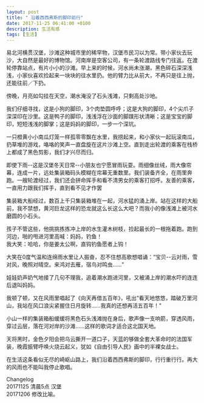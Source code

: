```yaml
---
layout: post
title: " 沿着西西弗斯的脚印前行"
date: 2017-11-25 06:41:00 +0100
description: 生活有感
tags: [生活]
---
```


易北河横贯汉堡，沙滩这种城市里的稀罕物，汉堡市民习以为常。带小家伙去玩沙，大自然是最好的博物馆。河南岸是空客公司，有一条轮渡路线专门往返。在渡轮停靠站点，有片小小的沙滩。早上来的时候，河水尚未涨潮，黑色碎石深深浅浅，小家伙喜欢捡起来一块块的往水里扔。他的臂力比从前大，不再只是往上抛，还能往前／下扔。         
         
傍晚，月亮如勾挂在天空，潮水淹没了石头浅滩，只剩高处沙地。   

我们仔细寻找，这是小狗的脚印，3个肉垫圆呼呼；这是大狗的脚印，4个尖爪子深深印在沙里。这是鸭子的脚印，浅浅浮在沙面的脚蹼形状清晰；这是宝宝的脚印，短短浅浅的脚掌；这是妈妈的脚印，一步一个深坑。    

一只橙黄小小南瓜灯笼一样孤零零飘在水里，我捞起来，和小家伙一起玩滚南瓜，扔草堆的游戏，咯咯的笑声一直盘旋在这片沙滩上空。直到走出轮渡的乘客在栈桥上都成了黑色剪影，我们才兴尽而归。    

即使下雨--这是汉堡冬天日常--小朋友也宁愿冒雨玩耍。雨细像丝绒，雨大像帘幕，连成一片，远处集装箱码头模糊在帘幕无重数里。我们装备齐全，在雨里奔跑。一艘轮渡经过，我们还会拼命挥手和看不清男女的乘客打招呼。友善的乘客，一直用力跟我们挥手，直到看不见才作罢    

集装箱大船经过，数百上千只集装箱堆在一起，河水猛的涌上岸。站在这样的大船前，我不禁想，黄河巨龙这样的恐龙就这么长这么大吧？而我小的像浅滩上被河水磨圆的小石头。     

孩子不管这些，他挑挑拣拣冲上岸的水生灌木树枝，捡起最长的一根拖着跑。跑到河边，啪的甩进河里高喊：妈妈，钓鱼！    
我大笑：哈哈，你是姜太公啊，直钩钓鱼愿者上钩！    

大笑在0度气温和连绵雨水里让人振奋，忍不住想高歌想唱诵：“宝贝--云对雨，雪对风，晚照对晴空。来鸿对去雁，宿鸟对鸣虫……”    

娃娃奶声奶气地接了几句不理我，追着潮水跑进河里，又被涌上岸的潮水吓的连连后退叫妈妈。    

我顿了顿，又在风雨里唱起了《向天再借五百年》，吼出“看天地悠悠，踏破万里河山，我站在风口浪尖紧握住日月旋转……我真的还想再活五百年！"    

小山一样的集装箱船缓缓将黑色石头浅滩抛在身后，歌声像一支响箭，穿透风雨，穿过云层，落在河对岸的沙滩……这样的歌词才适合这北国天地。     

天将黑时，金色夕阳会把乌云撕开一道口子，天蓝的够做全套大革命时的法国军装，晚霞振臂呼唤火烧云起义，犹如《自由引导人民》画中的半裸女战士。

在生活这条看似无尽的崎岖山路上，我们沿着西西弗斯的脚印，行行重行行。再大的风雨也不能叫我停止歌唱。    

Changelog      
20171125 清晨5点 汉堡   
20171206 修改比喻。


